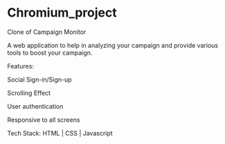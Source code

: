 # Chromium_project

Clone of Campaign Monitor

A web application to help in analyzing your campaign and provide various tools to boost your campaign.

Features:

Social Sign-in/Sign-up

Scrolling Effect

User authentication

Responsive to all screens

Tech Stack: HTML | CSS | Javascript
